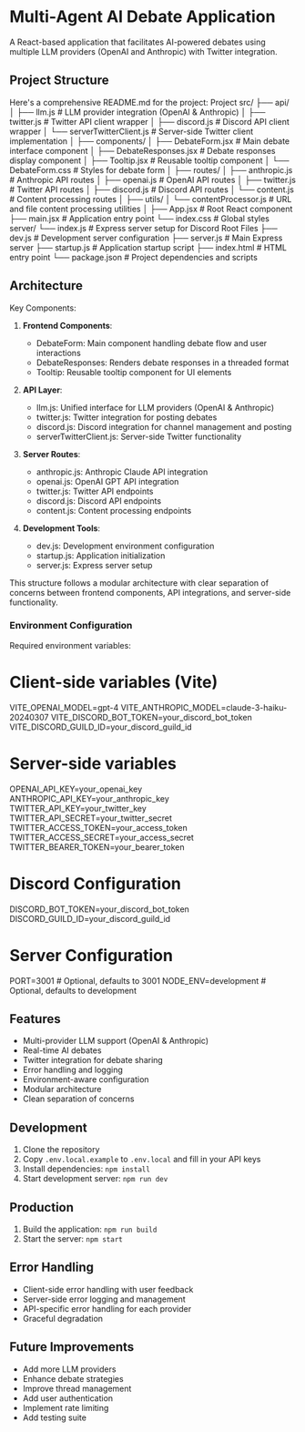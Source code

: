 # Multi-Agent AI Debate Application

A React-based application that facilitates AI-powered debates using multiple LLM providers (OpenAI and Anthropic) with Twitter integration.

## Project Structure

Here's a comprehensive README.md for the project:
Project
src/
├── api/
│ ├── llm.js # LLM provider integration (OpenAI & Anthropic)
│ ├── twitter.js # Twitter API client wrapper
│ ├── discord.js # Discord API client wrapper
│ └── serverTwitterClient.js # Server-side Twitter client implementation
│
├── components/
│ ├── DebateForm.jsx # Main debate interface component
│ ├── DebateResponses.jsx # Debate responses display component
│ ├── Tooltip.jsx # Reusable tooltip component
│ └── DebateForm.css # Styles for debate form
│
├── routes/
│ ├── anthropic.js # Anthropic API routes
│ ├── openai.js # OpenAI API routes
│ ├── twitter.js # Twitter API routes
│ ├── discord.js # Discord API routes
│ └── content.js # Content processing routes
│
├── utils/
│ └── contentProcessor.js # URL and file content processing utilities
│
├── App.jsx # Root React component
├── main.jsx # Application entry point
└── index.css # Global styles
server/
└── index.js # Express server setup for Discord
Root Files
├── dev.js # Development server configuration
├── server.js # Main Express server
├── startup.js # Application startup script
├── index.html # HTML entry point
└── package.json # Project dependencies and scripts


## Architecture

Key Components:

1. **Frontend Components**:
   - DebateForm: Main component handling debate flow and user interactions
   - DebateResponses: Renders debate responses in a threaded format
   - Tooltip: Reusable tooltip component for UI elements

2. **API Layer**:
   - llm.js: Unified interface for LLM providers (OpenAI & Anthropic)
   - twitter.js: Twitter integration for posting debates
   - discord.js: Discord integration for channel management and posting
   - serverTwitterClient.js: Server-side Twitter functionality

3. **Server Routes**:
   - anthropic.js: Anthropic Claude API integration
   - openai.js: OpenAI GPT API integration
   - twitter.js: Twitter API endpoints
   - discord.js: Discord API endpoints
   - content.js: Content processing endpoints

4. **Development Tools**:
   - dev.js: Development environment configuration
   - startup.js: Application initialization
   - server.js: Express server setup

This structure follows a modular architecture with clear separation of concerns between frontend components, API integrations, and server-side functionality.

### Environment Configuration
Required environment variables:
# Client-side variables (Vite)
VITE_OPENAI_MODEL=gpt-4
VITE_ANTHROPIC_MODEL=claude-3-haiku-20240307
VITE_DISCORD_BOT_TOKEN=your_discord_bot_token
VITE_DISCORD_GUILD_ID=your_discord_guild_id

# Server-side variables
OPENAI_API_KEY=your_openai_key
ANTHROPIC_API_KEY=your_anthropic_key
TWITTER_API_KEY=your_twitter_key
TWITTER_API_SECRET=your_twitter_secret
TWITTER_ACCESS_TOKEN=your_access_token
TWITTER_ACCESS_SECRET=your_access_secret
TWITTER_BEARER_TOKEN=your_bearer_token

# Discord Configuration
DISCORD_BOT_TOKEN=your_discord_bot_token
DISCORD_GUILD_ID=your_discord_guild_id

# Server Configuration
PORT=3001 # Optional, defaults to 3001
NODE_ENV=development # Optional, defaults to development

## Features
- Multi-provider LLM support (OpenAI & Anthropic)
- Real-time AI debates
- Twitter integration for debate sharing
- Error handling and logging
- Environment-aware configuration
- Modular architecture
- Clean separation of concerns

## Development
1. Clone the repository
2. Copy `.env.local.example` to `.env.local` and fill in your API keys
3. Install dependencies: `npm install`
4. Start development server: `npm run dev`

## Production
1. Build the application: `npm run build`
2. Start the server: `npm start`

## Error Handling
- Client-side error handling with user feedback
- Server-side error logging and management
- API-specific error handling for each provider
- Graceful degradation

## Future Improvements
- Add more LLM providers
- Enhance debate strategies
- Improve thread management
- Add user authentication
- Implement rate limiting
- Add testing suite